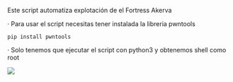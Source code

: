Este script automatiza explotación de el Fortress Akerva

· Para usar el script necesitas tener instalada la libreria pwntools

    pip install pwntools

· Solo tenemos que ejecutar el script con python3 y obtenemos shell como root

<img src="https://raw.githubusercontent.com/GatoGamer1155/Imagenes-Repositorios/main/ak.png">
